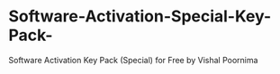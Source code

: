 # Software-Activation-Special-Key-Pack-
Software Activation Key Pack (Special) for Free by Vishal Poornima
